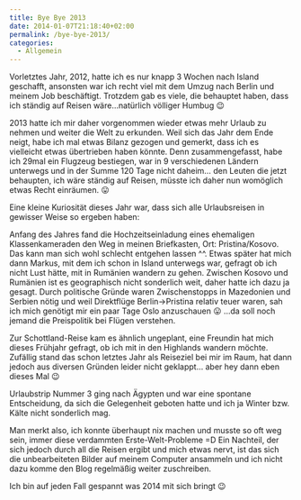 ```yaml
---
title: Bye Bye 2013
date: 2014-01-07T21:18:40+02:00
permalink: /bye-bye-2013/
categories:
  - Allgemein
---
```

Vorletztes Jahr, 2012, hatte ich es nur knapp 3 Wochen nach Island geschafft, ansonsten war ich recht viel mit dem 
Umzug nach Berlin und meinem Job beschäftigt. 
Trotzdem gab es viele, die behauptet haben, dass ich ständig auf Reisen wäre&#8230;natürlich völliger Humbug 😉

2013 hatte ich mir daher vorgenommen wieder etwas mehr Urlaub zu nehmen und weiter die Welt zu erkunden. 
Weil sich das Jahr dem Ende neigt, habe ich mal etwas Bilanz gezogen und gemerkt, dass ich es vielleicht etwas übertrieben haben könnte. 
Denn zusammengefasst, habe ich 29mal ein Flugzeug bestiegen, war in 9 verschiedenen Ländern unterwegs und in der Summe 120 Tage nicht daheim&#8230;
den Leuten die jetzt behaupten, ich wäre ständig auf Reisen, müsste ich daher nun womöglich etwas Recht einräumen. 😛  

Eine kleine Kuriosität dieses Jahr war, dass sich alle Urlaubsreisen in gewisser Weise so ergeben haben:

Anfang des Jahres fand die Hochzeitseinladung eines ehemaligen Klassenkameraden den Weg in meinen Briefkasten, Ort: Pristina/Kosovo. 
Das kann man sich wohl schlecht entgehen lassen ^^. Etwas später hat mich dann Markus, mit dem ich schon in Island unterwegs war, 
gefragt ob ich nicht Lust hätte, mit in Rumänien wandern zu gehen. Zwischen Kosovo und Rumänien ist es geographisch nicht sonderlich weit, 
daher hatte ich dazu ja gesagt. Durch politische Gründe waren Zwischenstopps in Mazedonien und Serbien nötig und weil 
Direktflüge Berlin->Pristina relativ teuer waren, 
sah ich mich genötigt mir ein paar Tage Oslo anzuschauen 😛 &#8230;da soll noch jemand die Preispolitik bei Flügen verstehen.

Zur Schottland-Reise kam es ähnlich ungeplant, eine Freundin hat mich dieses Frühjahr gefragt, ob ich mit in den Highlands wandern möchte. 
Zufällig stand das schon letztes Jahr als Reiseziel bei mir im Raum, hat dann jedoch aus diversen Gründen leider nicht geklappt&#8230;
aber hey dann eben dieses Mal 😉

Urlaubstrip Nummer 3 ging nach Ägypten und war eine spontane Entscheidung, 
da sich die Gelegenheit geboten hatte und ich ja Winter bzw. Kälte nicht sonderlich mag.

Man merkt also, ich konnte überhaupt nix machen und musste so oft weg sein, immer diese verdammten Erste-Welt-Probleme =D 
Ein Nachteil, der sich jedoch durch all die Reisen ergibt und mich etwas nervt, ist das sich die unbearbeiteten Bilder 
auf meinem Computer ansammeln und ich nicht dazu komme den Blog regelmäßig weiter zuschreiben.

Ich bin auf jeden Fall gespannt was 2014 mit sich bringt 😉